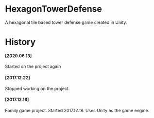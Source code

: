# HexagonTowerDefense
A hexagonal tile based tower defense game created in Unity.
<Insert pictures>







# History
#### [2020.06.13]
Started on the project again

#### [2017.12.22]
Stopped working on the project.

#### [2017.12.18]
Family game project. Started 2017.12.18. Uses Unity as the game engine. 
